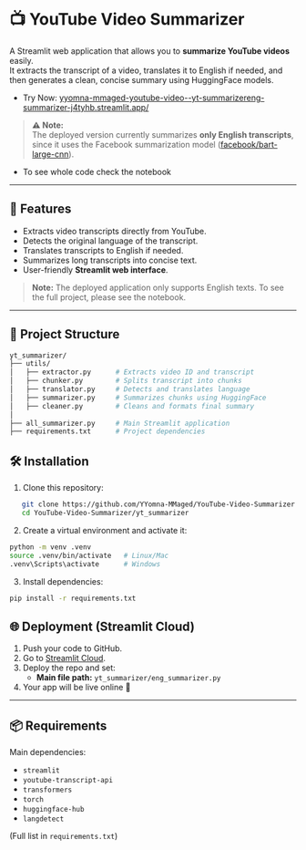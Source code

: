 # 📺 YouTube Video Summarizer

A Streamlit web application that allows you to **summarize YouTube videos** easily.  
It extracts the transcript of a video, translates it to English if needed, and then generates a clean, concise summary using HuggingFace models.
- Try Now: [yyomna-mmaged-youtube-video--yt-summarizereng-summarizer-j4tyhb.streamlit.app/](https://yyomna-mmaged-youtube-video--yt-summarizereng-summarizer-j4tyhb.streamlit.app/)

> **⚠️ Note:**  
> The deployed version currently summarizes **only English transcripts**, since it uses the Facebook summarization model ([facebook/bart-large-cnn](https://huggingface.co/facebook/bart-large-cnn)).
- To see whole code check the notebook
---

## 🚀 Features
- Extracts video transcripts directly from YouTube.
- Detects the original language of the transcript.
- Translates transcripts to English if needed.
- Summarizes long transcripts into concise text.
- User-friendly **Streamlit web interface**.

> **Note:** The deployed application only supports English texts. To see the full project, please see the notebook.

---

## 📂 Project Structure

```bash
yt_summarizer/
├── utils/
│   ├── extractor.py      # Extracts video ID and transcript
│   ├── chunker.py        # Splits transcript into chunks
│   ├── translator.py     # Detects and translates language
│   ├── summarizer.py     # Summarizes chunks using HuggingFace
│   ├── cleaner.py        # Cleans and formats final summary
│
├── all_summarizer.py     # Main Streamlit application
├── requirements.txt      # Project dependencies
```

## 🛠️ Installation

1. Clone this repository:
```bash
   git clone https://github.com/YYomna-MMaged/YouTube-Video-Summarizer.git
   cd YouTube-Video-Summarizer/yt_summarizer
```
2. Create a virtual environment and activate it:
```bash
python -m venv .venv
source .venv/bin/activate   # Linux/Mac
.venv\Scripts\activate      # Windows
```
3. Install dependencies:
```bash
pip install -r requirements.txt
``` 

## 🌐 Deployment (Streamlit Cloud)
1. Push your code to GitHub.  
2. Go to [Streamlit Cloud](https://share.streamlit.io/).  
3. Deploy the repo and set:  
   - **Main file path:** `yt_summarizer/eng_summarizer.py`  
4. Your app will be live online 🎉  

---

## 📦 Requirements
Main dependencies:
- `streamlit`  
- `youtube-transcript-api`  
- `transformers`  
- `torch`  
- `huggingface-hub`  
- `langdetect`  

(Full list in `requirements.txt`) 